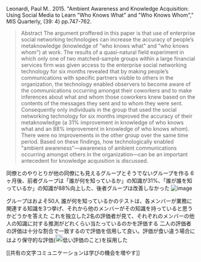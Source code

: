 
Leonardi, Paul M.. 2015. "Ambient Awareness and Knowledge Acquisition: Using Social Media to Learn "Who Knows What" and "Who Knows Whom"," MIS Quarterly, (39: 4) pp.747-762.

> Abstract
>  The argument proffered in this paper is that use of enterprise social networking technologies can increase the accuracy of people’s metaknowledge (knowledge of "who knows what" and "who knows whom") at work. The results of a quasi-natural field experiment in which only one of two matched-sample groups within a large financial services firm was given access to the enterprise social networking technology for six months revealed that by making people’s communications with specific partners visible to others in the organization, the technology enabled observers to become aware of the communications occurring amongst their coworkers and to make inferences about what and whom those coworkers knew based on the contents of the messages they sent and to whom they were sent. Consequently only individuals in the group that used the social networking technology for six months improved the accuracy of their metaknowledge (a 31% improvement in knowledge of who knows what and an 88% improvement in knowledge of who knows whom). There were no improvements in the other group over the same time period. Based on these findings, how technologically enabled "ambient awareness"—awareness of ambient communications occurring amongst others in the organization—can be an important antecedent for knowledge acquisition is discussed.

同僚とのやりとりが他の同僚にも見えるグループとそうでないグループを作る
6ヶ月後、前者グループは「誰が何を知っているか」の知識が31%、「誰が誰を知っているか」の知識が88%向上した、後者グループは改善しなかった
![image](https://gyazo.com/de0647099e295d8035666b066cf598a8/thumb/1000)

グループはおよそ50人
誰が何を知っているかのテストは、各メンバーが業務に関連する知識を3つ挙げ、それから他のメンバーがその知識を持っていると思うかどうかを答えた
これを独立した2名の評価者が見て、それぞれのメンバーの他人の知識に対する推測がどれくらい当たっているのかを評価する
二人の評価者の評価は十分な割合で一致するので評価を信用して良い。評価が食い違う場合にはより保守的な評価(<img src='https://scrapbox.io/api/pages/nishio/nishio/icon' alt='nishio.icon' height="19.5"/>低い評価のこと)を採用した

[[共有の文字コミュニケーションは学びの機会を増やす]]
